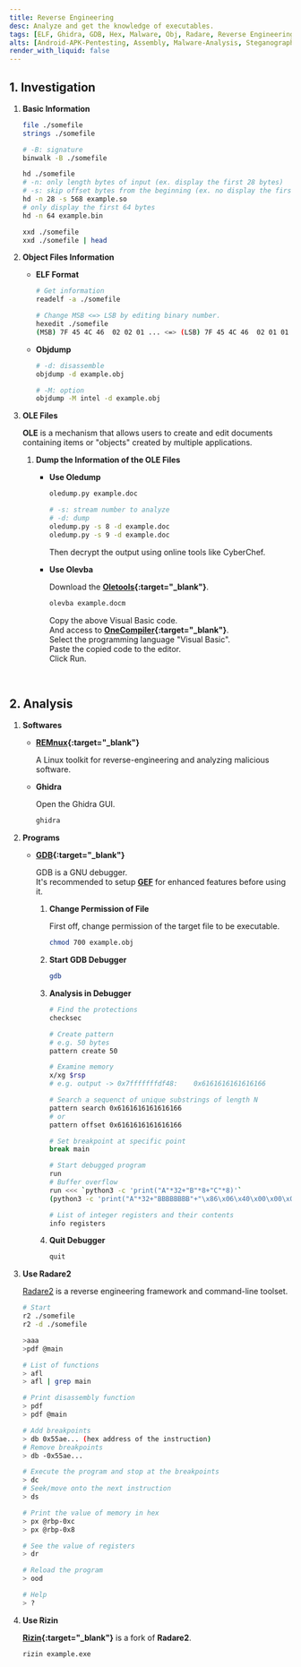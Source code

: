 ```yaml
---
title: Reverse Engineering
desc: Analyze and get the knowledge of executables.
tags: [ELF, Ghidra, GDB, Hex, Malware, Obj, Radare, Reverse Engineering]
alts: [Android-APK-Pentesting, Assembly, Malware-Analysis, Steganography]
render_with_liquid: false
---
```


## 1. Investigation

1. **Basic Information**

    ```sh
    file ./somefile
    strings ./somefile

    # -B: signature
    binwalk -B ./somefile

    hd ./somefile
    # -n: only length bytes of input (ex. display the first 28 bytes)
    # -s: skip offset bytes from the beginning (ex. no display the first 568 bytes)
    hd -n 28 -s 568 example.so
    # only display the first 64 bytes
    hd -n 64 example.bin

    xxd ./somefile
    xxd ./somefile | head
    ```

2. **Object Files Information**

    - **ELF Format**

        ```sh
        # Get information
        readelf -a ./somefile

        # Change MSB <=> LSB by editing binary number.
        hexedit ./somefile
        (MSB) 7F 45 4C 46  02 02 01 ... <=> (LSB) 7F 45 4C 46  02 01 01 ...
        ```

    - **Objdump**

        ```sh
        # -d: disassemble
        objdump -d example.obj

        # -M: option
        objdump -M intel -d example.obj
        ```

3. **OLE Files**

    **OLE** is a mechanism that allows users to create and edit documents containing items or "objects" created by multiple applications.  

    1. **Dump the Information of the OLE Files**

        - **Use Oledump**

            ```sh
            oledump.py example.doc
        
            # -s: stream number to analyze
            # -d: dump
            oledump.py -s 8 -d example.doc
            oledump.py -s 9 -d example.doc
            ```

            Then decrypt the output using online tools like CyberChef.

        - **Use Olevba**

            Download the **[Oletools](https://github.com/decalage2/oletools){:target="_blank"}**.

            ```sh
            olevba example.docm
            ```

            Copy the above Visual Basic code.  
            And access to **[OneCompiler](https://onecompiler.com/){:target="_blank"}**.  
            Select the programming language "Visual Basic".  
            Paste the copied code to the editor.  
            Click Run.

<br />

## 2. Analysis

1. **Softwares**

    - **[REMnux](https://remnux.org/){:target="_blank"}**

        A Linux toolkit for reverse-engineering and analyzing malicious software.

    - **Ghidra**

        Open the Ghidra GUI.

        ```sh
        ghidra
        ```

2. **Programs**

    - **[GDB](https://www.sourceware.org/gdb/){:target="_blank"}**

        GDB is a GNU debugger.  
        It's recommended to setup **[GEF](https://github.com/hugsy/gef)** for enhanced features before using it.

        1. **Change Permission of File**

            First off, change permission of the target file to be executable.

            ```sh
            chmod 700 example.obj
            ```

        2. **Start GDB Debugger**

            ```sh
            gdb
            ```

        3. **Analysis in Debugger**

            ```sh
            # Find the protections
            checksec

            # Create pattern
            # e.g. 50 bytes
            pattern create 50

            # Examine memory
            x/xg $rsp
            # e.g. output -> 0x7fffffffdf48:	0x6161616161616166

            # Search a sequenct of unique substrings of length N
            pattern search 0x6161616161616166
            # or
            pattern offset 0x6161616161616166

            # Set breakpoint at specific point
            break main

            # Start debugged program
            run
            # Buffer overflow
            run <<< `python3 -c 'print("A"*32+"B"*8+"C"*8)'`
            (python3 -c 'print("A"*32+"BBBBBBBB"+"\x86\x06\x40\x00\x00\x00\x00\x00")'; cat) | ./Dear

            # List of integer registers and their contents
            info registers
            ```

        4. **Quit Debugger**

            ```sh
            quit
            ```

3. **Use Radare2**

    [Radare2](https://github.com/radareorg/radare2) is a reverse engineering framework and command-line toolset.

    ```sh
    # Start
    r2 ./somefile
    r2 -d ./somefile

    >aaa
    >pdf @main

    # List of functions
    > afl
    > afl | grep main

    # Print disassembly function
    > pdf
    > pdf @main

    # Add breakpoints
    > db 0x55ae... (hex address of the instruction)
    # Remove breakpoints
    > db -0x55ae...

    # Execute the program and stop at the breakpoints
    > dc
    # Seek/move onto the next instruction
    > ds

    # Print the value of memory in hex
    > px @rbp-0xc
    > px @rbp-0x8

    # See the value of registers
    > dr

    # Reload the program
    > ood

    # Help
    > ?
    ```

4. **Use Rizin**

    **[Rizin](https://github.com/rizinorg/rizin){:target="_blank"}** is a fork of **Radare2**.

    ```sh
    rizin example.exe
    ```